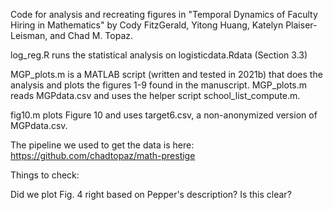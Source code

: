 Code for analysis and recreating figures in "Temporal Dynamics of Faculty Hiring in Mathematics" by Cody FitzGerald, Yitong Huang, Katelyn Plaiser-Leisman, and Chad M. Topaz. 

log_reg.R runs the statistical analysis on logisticdata.Rdata (Section 3.3)

MGP_plots.m is a MATLAB script (written and tested in 2021b) that does the analysis and 
plots the figures 1-9 found in the manuscript. MGP_plots.m reads MGPdata.csv and uses the helper script school_list_compute.m. 

fig10.m plots Figure 10 and uses target6.csv, a non-anonymized version of MGPdata.csv.

The pipeline we used to get the data is here: 
https://github.com/chadtopaz/math-prestige

Things to check: 

Did we plot Fig. 4 right based on Pepper's description? Is this clear? 


